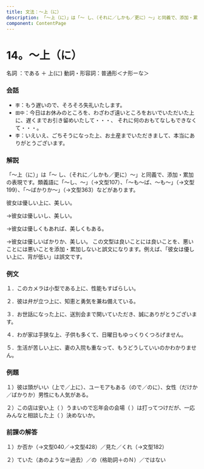 ```yaml
---
title: 文法：～上（に）
description: 「～上（に）」は「～ し、（それに／しかも／更に）～」と同義で、添加・累加の表現です。類義語に「～し、～」（→文型107）、「～も～ば、～も～」（→文型199）、「～ばかりか～」（→文型363）などがあります。
component: ContentPage
---
```



# 14。～上（に）
名詞 ：である ＋ 上(に)
動詞・形容詞：普通形＜ナ形ーな＞  

### 会話
- `李`：もう遅いので、そろそろ失礼いたします。
- `田中`：今日はお休みのところを、わざわざ遠いところをおいでいただいた上に、遅くまでお引き留めいたして・・・、 それに何のおもてなしもできなくて・・・。
- `李`：いえいえ、ごちそうになった上、お土産までいただきまして、本当にありがとうございます。

### 解説
「～上（に）」は「～ し、（それに／しかも／更に）～」と同義で、添加・累加の表現です。類義語に「～し、～」（→文型107）、「～も～ば、～も～」（→文型199）、「～ばかりか～」（→文型363）などがあります。

彼女は優しい上に、美しい。

→彼女は優しいし、美しい。

→彼女は優しくもあれば、美しくもある。

→彼女は優しいばかりか、美しい。 この文型は良いことには良いことを、悪いことには悪いことを添加・累加しないと誤文になります。例えば、「彼女は優しい上に、背が低い」は誤文です。

### 例文
１．このカメラは小型である上に、性能もすばらしい。

２．彼は弁が立つ上に、知恵と勇気を兼ね備えている。

３．お世話になった上に、送別会まで開いていただき、誠にありがとうございます。

４．わが家は手狭な上、子供も多くて、日曜日もゆっくりくつろげません。

５．生活が苦しい上に、妻の入院も重なって、もうどうしていいのかわかりません。

### 例題
１）彼は頭がいい（上で／上に）、ユーモアもある（ので／のに）、女性（だけか／ばかりか）男性にも人気がある。

２）この店は安い上（ ）うまいので忘年会の会場（ ）は打ってつけだが、一応みんなと相談した上（ ）決めないか。

### 前課の解答
１）か否か（→文型040／→文型428）／見た／くれ（→文型182）

２）ていた（あのような＝過去）／の（格助詞＋のＮ）／ではない
